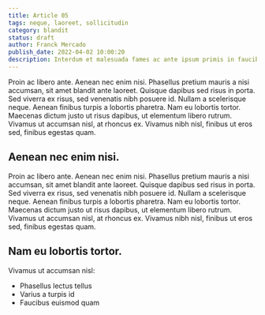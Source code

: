 ```yaml
---
title: Article 05
tags: neque, laoreet, sollicitudin
category: blandit
status: draft
author: Franck Mercado
publish_date: 2022-04-02 10:00:20
description: Interdum et malesuada fames ac ante ipsum primis in faucibus. Vestibulum sollicitudin urna ut magna efficitur consequat. Duis sit amet blandit lorem. Donec ullamcorper felis leo, vel lacinia libero efficitur vitae. Integer sed est ullamcorper neque laoreet sollicitudin sit amet sed neque.
---
```


Proin ac libero ante. Aenean nec enim nisi. Phasellus pretium mauris a nisi accumsan, sit amet blandit ante laoreet. Quisque dapibus sed risus in porta. Sed viverra ex risus, sed venenatis nibh posuere id. Nullam a scelerisque neque. Aenean finibus turpis a lobortis pharetra. Nam eu lobortis tortor. Maecenas dictum justo ut risus dapibus, ut elementum libero rutrum. Vivamus ut accumsan nisl, at rhoncus ex. Vivamus nibh nisl, finibus ut eros sed, finibus egestas quam.

## Aenean nec enim nisi.

Proin ac libero ante. Aenean nec enim nisi. Phasellus pretium mauris a nisi accumsan, sit amet blandit ante laoreet. Quisque dapibus sed risus in porta. Sed viverra ex risus, sed venenatis nibh posuere id. Nullam a scelerisque neque. Aenean finibus turpis a lobortis pharetra. Nam eu lobortis tortor. Maecenas dictum justo ut risus dapibus, ut elementum libero rutrum. Vivamus ut accumsan nisl, at rhoncus ex. Vivamus nibh nisl, finibus ut eros sed, finibus egestas quam.

## Nam eu lobortis tortor.

Vivamus ut accumsan nisl:

- Phasellus lectus tellus
- Varius a turpis id
- Faucibus euismod quam
